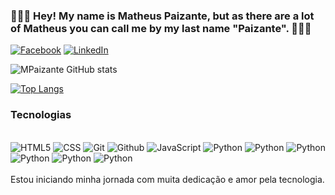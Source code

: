 ### 🚀🚀🚀 Hey! My name is Matheus Paizante, but as there are a lot of Matheus you can call me by my last name "Paizante". 🚀🚀🚀

[![Facebook](https://img.shields.io/badge/Facebook-1877F2?style=for-the-badge&logo=facebook&logoColor=white)](https://www.facebook.com/Paizante/)
[![LinkedIn](https://img.shields.io/badge/LinkedIn-0077B5?style=for-the-badge&logo=linkedin&logoColor=white)](https://www.linkedin.com/in/matheus-paizante-174a35112/)

![MPaizante GitHub stats](https://github-readme-stats.vercel.app/api?username=MPaizante&show_icons=true&theme=tokyonight)

[![Top Langs](https://github-readme-stats.vercel.app/api/top-langs/?username=MPaizante&layout=compact)](https://github.com/anuraghazra/github-readme-stats)

### Tecnologias

<div style="display: inline_block"><br/>
<img aling="center" alt="HTML5" src="https://img.shields.io/badge/HTML5-E34F26?style=for-the-badge&logo=html5&logoColor=white">
<img aling="center" alt="CSS" src="https://img.shields.io/badge/CSS3-1572B6?style=for-the-badge&logo=css3&logoColor=white">
<img aling="center" alt="Git" src="https://img.shields.io/badge/GIT-E44C30?style=for-the-badge&logo=git&logoColor=white">
<img aling="center" alt="Github" src="https://img.shields.io/badge/GitHub-100000?style=for-the-badge&logo=github&logoColor=white">
<img aling="center" alt="JavaScript" src="https://img.shields.io/badge/JavaScript-F7DF1E?style=for-the-badge&logo=javascript&logoColor=black">
<img aling="center" alt="Python" src="https://img.shields.io/badge/Python-14354C?style=for-the-badge&logo=python&logoColor=white">  
<img aling="center" alt="Python" src="https://img.shields.io/badge/Node.js-43853D?style=for-the-badge&logo=node.js&logoColor=white"> 
<img aling="center" alt="Python" src="https://img.shields.io/badge/Java-ED8B00?style=for-the-badge&logo=openjdk&logoColor=white"> 
<img aling="center" alt="Python" src="https://img.shields.io/badge/React-20232A?style=for-the-badge&logo=react&logoColor=61DAFB">  
<img aling="center" alt="Python" src="https://img.shields.io/badge/Bootstrap-563D7C?style=for-the-badge&logo=bootstrap&logoColor=white">  
<img aling="center" alt="Python" src="https://img.shields.io/badge/MySQL-00000F?style=for-the-badge&logo=mysql&logoColor=white"> 


 

</div><br/>
Estou iniciando minha jornada com muita dedicação e amor pela tecnologia.
